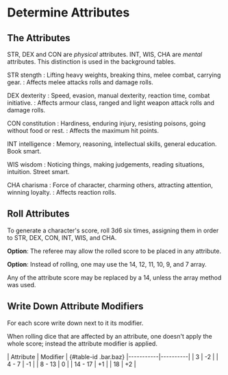 
# Determine Attributes


## The Attributes

STR, DEX and CON are _physical_ attributes. INT, WIS, CHA are _mental_ attributes. This distinction is used in the background tables.

STR stength
: Lifting heavy weights, breaking thins, melee combat, carrying gear.
: Affects melee attacks rolls and damage rolls.

DEX dexterity
: Speed, evasion, manual dexterity, reaction time, combat initiative.
: Affects armour class, ranged and light weapon attack rolls and damage rolls.

CON constitution
: Hardiness, enduring injury, resisting poisons, going without food or rest.
: Affects the maximum hit points.

INT intelligence
: Memory, reasoning, intellectual skills, general education. Book smart.

WIS wisdom
: Noticing things, making judgements, reading situations, intuition. Street smart.

CHA charisma
: Force of character, charming others, attracting attention, winning loyalty.
: Affects reaction rolls.

## Roll Attributes

To generate a character's score, roll 3d6 six times, assigning them in order to STR, DEX, CON, INT, WIS, and CHA.

**Option**: The referee may allow the rolled score to be placed in any attribute.

**Option**: Instead of rolling, one may use the 14, 12, 11, 10, 9, and 7 array.

Any of the attribute score may be replaced by a 14, unless the array method was used.


## Write Down Attribute Modifiers

For each score write down next to it its modifier.

When rolling dice that are affected by an attribute, one doesn't apply the whole score; instead the attribute modifier is applied.

| Attribute | Modifier | {#table-id .bar.baz}
|-----------|----------|
|         3 |       -2 |
|     4 - 7 |       -1 |
|    8 - 13 |        0 |
|   14 - 17 |       +1 |
|        18 |       +2 |

